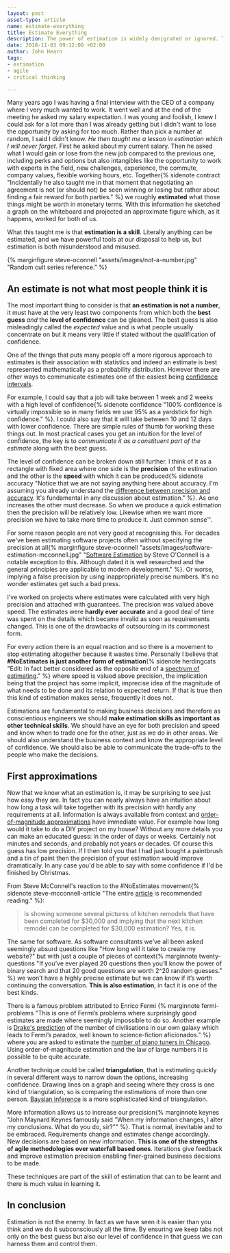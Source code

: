 ```yaml
---
layout: post
asset-type: article
name: estimate-everything
title: Estimate Everything
description: The power of estimation is widely denigrated or ignored. That is a shame.
date: 2018-11-03 09:12:00 +02:00
author: John Hearn
tags:
- estimation
- agile
- critical thinking

---
```


Many years ago I was having a final interview with the CEO of a company where I very much wanted to work. It went well and at the end of the meeting he asked my salary expectation. I was young and foolish, I knew I could ask for a lot more than I was already getting but I didn't want to lose the opportunity by asking for too much. Rather than pick a number at random, I said I didn't know. *He then taught me a lesson in estimation which I will never forget*. First he asked about my current salary. Then he asked what I would gain or lose from the new job compared to the previous one, including perks and options but also intangibles like the opportunity to work with experts in the field, new challenges, experience, the commute, company values, flexible working hours, etc. Together{% sidenote contract "Incidentally he also taught me in that moment that negotiating an agreement is not (or should not) be seen winning or losing but rather about finding a fair reward for both parties." %} we roughly **estimated** what those things might be worth in monetary terms. With this information he sketched a graph on the whiteboard and projected an approximate figure which, as it happens, worked for both of us.

What this taught me is that **estimation is a skill**. Literally anything can be estimated, and we have powerful tools at our disposal to help us, but estimation is both misunderstood and misused. 

{% marginfigure steve-oconnell "assets/images/not-a-number.jpg" "Random cult series reference." %}

## An estimate is not what most people think it is

The most important thing to consider is that **an estimation is not a number**, it must have at the very least two components from which both the **best guess** *and* the **level of confidence** can be gleaned. The best guess is also misleadingly called the *expected* value and is what people usually concentrate on but it means very little if stated without the qualification of confidence.

One of the things that puts many people off a more rigorous approach to estimates is their association with statistics and indeed an estimate is best represented mathematically as a probability distribution. However there are other ways to communicate estimates one of the easiest being [confidence intervals](https://en.wikipedia.org/wiki/Confidence_interval).

For example, I could say that a job will take between 1 week and 2 weeks with a high level of confidence{% sidenote confidence "100% confidence is virtually impossible so in many fields we use 95% as a yardstick for high confidence." %}. I could also say that it will take between 10 and 12 days with lower confidence. There are simple rules of thumb for working these things out. In most practical cases you get an intuition for the level of confidence, the key is to *communicate it as a constituent part of the estimate* along with the best guess.

The level of confidence can be broken down still further. I think of it as a rectangle with fixed area where one side is the **precision** of the estimation and the other is the **speed** with which it can be produced{% sidenote accuracy "Notice that we are not saying anything here about accuracy. I'm assuming you already understand the [difference between precision and accuracy](https://www.google.es/search?q=accuracy+vs+precision). It's fundamental in any discussion about estimation." %}. As one increases the other must decrease. So when we produce a quick estimation then the precision will be relatively low. Likewise when we want more precision we have to take more time to produce it. Just common sense™.

For some reason people are not very good at recognising this. For decades we've been estimating software projects often without specifying the precision at all{% marginfigure steve-oconnell "assets/images/software-estimation-mcconnell.jpg" "[Software Estimation](https://www.goodreads.com/book/show/93891.Software_Estimation) by Steve O'Connell is a notable exception to this. Although dated it is well researched and the general principles are applicable to modern development." %}. Or worse, implying a false precision by using inappropriately precise numbers. It's no wonder estimates get such a bad press.

I’ve worked on projects where estimates were calculated with very high precision and attached with guarantees. The precision was valued above speed. The estimates were **hardly ever accurate** and a good deal of time was spent on the details which became invalid as soon as requirements changed. This is one of the drawbacks of outsourcing in its commonest form.

For every action there is an equal reaction and so there is a movement to stop estimating altogether because it wastes time. Personally I believe that **#NoEstimates is just another form of estimation**{% sidenote herdingcats "Edit: In fact better considered as the opposite end of a [spectrum of estimating](https://herdingcats.typepad.com/my_weblog/2013/10/how-to-estimate-almost-anything-if-you-really-want-to.html)." %} where speed is valued above precision, the implication being that the project has some implicit, imprecise idea of the magnitude of what needs to be done and its relation to expected return. If that is true then this kind of estimation makes sense, frequently it does not. 

Estimations are fundamental to making business decisions and therefore as conscientious engineers we should **make estimation skills as important as other technical skills**. We should have an eye for both precision and speed and know when to trade one for the other, just as we do in other areas. We should also understand the business context and know the appropriate level of confidence. We should also be able to communicate the trade-offs to the people who make the decisions.

## First approximations

Now that we know what an estimation is, it may be surprising to see just how easy they are. In fact you can nearly always have an intuition about how long a task will take together with its precision with hardly any requirements at all. Information is always available from context and [order-of-magnitude approximations](https://en.wikipedia.org/wiki/Order_of_magnitude#Order-of-magnitude_estimate) have immediate value. For example how long would it take to do a DIY project on my house? Without any more details you can make an educated guess: in the order of days or weeks. Certainly not minutes and seconds, and probably not years or decades. Of course this guess has low precision. If I then told you that I had just bought a paintbrush and a tin of paint then the precision of your estimation would improve dramatically. In any case you'd be able to say with some confidence if I'd be finished by Christmas.

From Steve McConnell's reaction to the #NoEstimates movement{% sidenote steve-mcconnell-article "The entire [article](https://stevemcconnell.com/blog/17-theses-software-estimation/) is recommended reading." %}:
> Is showing someone several pictures of kitchen remodels that have been completed for $30,000 and implying that the next kitchen remodel can be completed for $30,000 estimation? Yes, it is.

The same for software. As software consultants we’ve all been asked seemingly absurd questions like "How long will it take to create my website?" but with just a couple of pieces of context{% marginnote twenty-questions "If you’ve ever played 20 questions then you’ll know the power of binary search and that 20 good questions are worth 2^20 random guesses." %} we won’t have a highly precise estimate but we can know if it’s worth continuing the conversation. **This is also estimation**, in fact it is one of the best kinds.

There is a famous problem attributed to Enrico Fermi {% marginnote fermi-problems "This is one of Fermi’s problems where surprisingly good estimates are made where seemingly impossible to do so. Another example is [Drake's prediction](https://en.wikipedia.org/wiki/Drake_equation) of the number of civilisations in our own galaxy which leads to Fermi’s paradox, well known to science-fiction aficionados." %} where you are asked to estimate the [number of piano tuners in Chicago](https://en.wikipedia.org/wiki/Fermi_problem#Examples). Using order-of-magnitude estimation and the law of large numbers it is possible to be quite accurate.

Another technique could be called **triangulation**, that is estimating quickly in several different ways to narrow down the options, increasing confidence. Drawing lines on a graph and seeing where they cross is one kind of triangulation, so is comparing the estimations of more than one person. [Baysian inference](https://en.wikipedia.org/wiki/Bayesian_inference) is a more sophisticated kind of triangulation.

More information allows us to increase our precision{% marginnote keynes "John Maynard Keynes famously said ”When my information changes, I alter my conclusions. What do you do, sir?”" %}. That is normal, inevitable and to be embraced. Requirements change and estimates change accordingly. New decisions are based on new information. **This is one of the strengths of agile methodologies over waterfall based ones**. Iterations give feedback and improve estimation precision enabling finer-grained business decisions to be made.

These techniques are part of the skill of estimation that can to be learnt and there is much value in learning it.

## In conclusion

Estimation is not the enemy. In fact as we have seen it is easier than you think and we do it subconsciously all the time. By ensuring we keep tabs not only on the best guess but also our level of confidence in that guess we can harness them and control them.